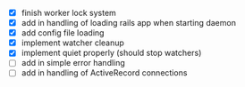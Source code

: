- [x] finish worker lock system
- [x] add in handling of loading rails app when starting daemon
- [x] add config file loading 
- [x] implement watcher cleanup
- [x] implement quiet properly (should stop watchers)
- [ ] add in simple error handling
- [ ] add in handling of ActiveRecord connections

